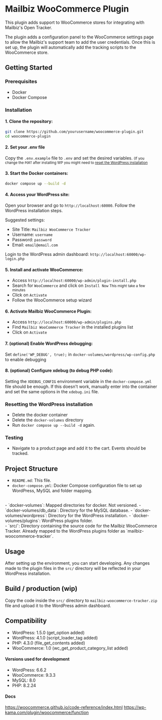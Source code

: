 # Mailbiz WooCommerce Plugin

This plugin adds support to WooCommerce stores for integrating with Mailbiz's Open Tracker.

The plugin adds a configuration panel to the WooCommerce settings page to allow the Mailbiz's support team to add the user credentials.
Once this is set up, the plugin will automatically add the tracking scripts to the WooCommerce store.

## Getting Started

### Prerequisites

- Docker
- Docker Compose

### Installation

#### 1. Clone the repository:
  ```sh
  git clone https://github.com/yourusername/woocommerce-plugin.git
  cd woocommerce-plugin
  ```

#### 2. Set your .env file
  Copy the `.env.example` file to `.env` and set the desired variables.
  <small>(If you change the `PORT` after installing WP you might need to [reset the WordPress installation](#resetting-the-wordpress-installation)</small>

#### 3. Start the Docker containers:
  ```sh
  docker compose up --build -d
  ```

#### 4. Access your WordPress site:
  Open your browser and go to `http://localhost:60000`.
  Follow the WordPress installation steps.

  Suggested settings:
  - Site Title: `Mailbiz WooCommerce Tracker`
  - Username: `username`
  - Password: `password`
  - Email: `email@email.com`

  Login to the WordPress admin dashboard: `http://localhost:60000/wp-login.php`

#### 5. Install and activate WooCommerce:
  - Access `http://localhost:60000/wp-admin/plugin-install.php`
  - Search for `WooCommerce` and click on `Install Now`
  <small>This might take a few minutes</small>
  - Click on `Activate`
  - Follow the WooCommerce setup wizard

#### 6. Activate Mailbiz WooCommerce Plugin:
  - Access `http://localhost:60000/wp-admin/plugins.php`
  - Find `Mailbiz WooCommerce Tracker` in the installed plugins list
  - Click on `Activate`

#### 7. (optional) Enable WordPress debugging:
Set `define('WP_DEBUG', true);` in `docker-volumes/wordpress/wp-config.php` to enable debugging

#### 8. (optional) Configure xdebug (to debug PHP code):
Setting the `XDEBUG_CONFIG` environment variable in the `docker-compose.yml` file should be enough.
If this doesn't work, manually enter into the container and set the same options in the `xdebug.ini` file.

### Resetting the WordPress installation
- Delete the docker container
- Delete the `docker-volumes` directory
- Run `docker compose up --build -d` again.

### Testing
- Navigate to a product page and add it to the cart. Events should be tracked.

## Project Structure

- `README.md`: This file.
- `docker-compose.yml`: Docker Compose configuration file to set up WordPress, MySQL and folder mapping.
<br>
- `docker-volumes`: Mapped directories for docker. Not versioned.
- `docker-volumes/db_data`: Directory for the MySQL database.
- `docker-volumes/wordpress`: Directory for the WordPress installation.
- `docker-volumes/plugins`: WordPress plugins folder.
<br>
- `src/`: Directory containing the source code for the Mailbiz WooCommerce Tracker. Already mapped to the WordPress plugins folder as `mailbiz-woocommerce-tracker`.

## Usage

After setting up the environment, you can start developing. Any changes made to the plugin files in the `src/` directory will be reflected in your WordPress installation.

## Build / production (wip)

Copy the code inside the `src/` directory to `mailbiz-woocommerce-tracker.zip` file and upload it to the WordPress admin dashboard.

## Compatibility

- WordPress: 1.5.0 (get_option added)
- WordPress: 4.1.0 (script_loader_tag added)
- PHP: 4.3.0 (file_get_contents added)
- WooCommerce: 1.0 (wc_get_product_category_list added)

#### Versions used for development

- WordPress: 6.6.2
- WooCommerce: 9.3.3
- MySQL: 8.0
- PHP: 8.2.24

#### Docs

https://woocommerce.github.io/code-reference/index.html
https://wp-kama.com/plugin/woocommerce/function